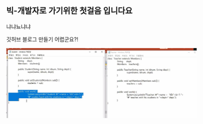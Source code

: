 
빅-개발자로 가기위한 첫걸음 입니다요
---
냐냐뇨냐냐

깃허브 블로그 만들기 어렵군요?!



![raminicano](../images/2022-03-26-first/ddd.JPG)
